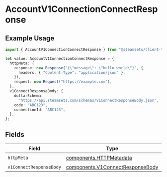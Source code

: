 # AccountV1ConnectionConnectResponse

## Example Usage

```typescript
import { AccountV1ConnectionConnectResponse } from "@steamsets/client-ts/models/operations";

let value: AccountV1ConnectionConnectResponse = {
  httpMeta: {
    response: new Response("{\"message\": \"hello world\"}", {
      headers: { "Content-Type": "application/json" },
    }),
    request: new Request("https://example.com"),
  },
  v1ConnectResponseBody: {
    dollarSchema:
      "https://api.steamsets.com/schemas/V1ConnectResponseBody.json",
    code: "ABC123",
    connectionId: "ABC123",
  },
};
```

## Fields

| Field                                                                                | Type                                                                                 | Required                                                                             | Description                                                                          |
| ------------------------------------------------------------------------------------ | ------------------------------------------------------------------------------------ | ------------------------------------------------------------------------------------ | ------------------------------------------------------------------------------------ |
| `httpMeta`                                                                           | [components.HTTPMetadata](../../models/components/httpmetadata.md)                   | :heavy_check_mark:                                                                   | N/A                                                                                  |
| `v1ConnectResponseBody`                                                              | [components.V1ConnectResponseBody](../../models/components/v1connectresponsebody.md) | :heavy_minus_sign:                                                                   | OK                                                                                   |
